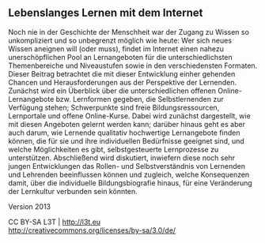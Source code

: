 ## Lebenslanges Lernen mit dem Internet

Noch nie in der Geschichte der Menschheit war der Zugang zu Wissen so unkompliziert und so unbegrenzt möglich wie heute: Wer sich neues Wissen aneignen will (oder muss), findet im Internet einen nahezu unerschöpflichen Pool an Lernangeboten für die unterschiedlichsten Themenbereiche und Niveaustufen sowie in den verschiedensten Formaten. Dieser Beitrag betrachtet die mit dieser Entwicklung einher gehenden Chancen und Herausforderungen aus der Perspektive der Lernenden. Zunächst wird ein Überblick über die unterschiedlichen offenen Online-Lernangebote bzw. Lernformen gegeben, die Selbstlernenden zur Verfügung stehen; Schwerpunkte sind freie Bildungsressourcen, Lernportale und offene Online-Kurse. Dabei wird zunächst dargestellt, wie mit diesen Angeboten gelernt werden kann; darüber hinaus geht es aber auch darum, wie Lernende qualitativ hochwertige Lernangebote finden können, die für sie und ihre individuellen Bedürfnisse geeignet sind, und welche Möglichkeiten es gibt, selbstgesteuerte Lernprozesse zu unterstützen. Abschließend wird diskutiert, inwiefern diese noch sehr jungen Entwicklungen das Rollen- und Selbstverständnis von Lernenden und Lehrenden beeinflussen können und zugleich, welche Konsequenzen damit, über die individuelle Bildungsbiografie hinaus, für eine Veränderung der Lernkultur verbunden sein könnten.


Version 2013

CC BY-SA L3T | http://l3t.eu  
http://creativecommons.org/licenses/by-sa/3.0/de/
